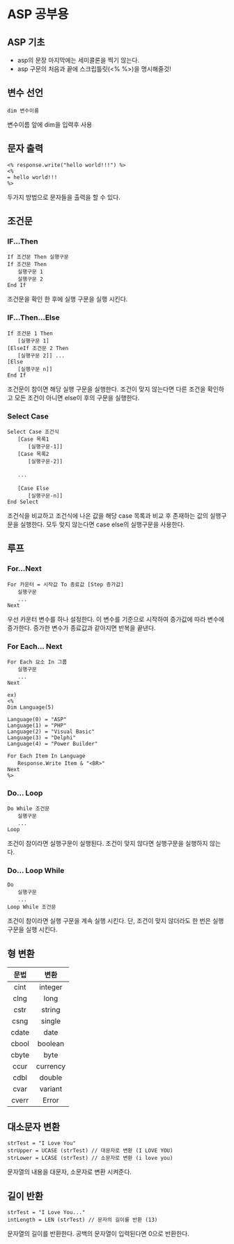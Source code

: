# ASP 공부용

## ASP 기초
- asp의 문장 마지막에는 세미콜론을 찍기 않는다.
- asp 구문의 처음과 끝에 스크립틀릿(<% %>)을 명시해줄것!

## 변수 선언
```
dim 변수이름
```
변수이름 앞에 dim을 입력후 사용

## 문자 출력
```
<% response.write("hello world!!!") %>
<%
= hello world!!! 
%>
```
두가지 방법으로 문자들을 출력을 할 수 있다.

## 조건문
### IF...Then
```
If 조건문 Then 실행구문
If 조건문 Then
　　실행구문 1
　　실행구문 2
End If
```
조건문을 확인 한 후에 실행 구문을 실행 시킨다.

### IF...Then...Else
```
If 조건문 1 Then
　　[실행구문 1]
[ElseIf 조건문 2 Then
　　[실행구문 2]] ...
[Else
　　[실행구문 n]]
End If
```
조건문이 참이면 해당 실행 구문을 실행한다. 조건이 맞지 않는다면 다른 조건을 확인하고 모든 조건이 아니면 else이 후의 구문을 실행한다.

### Select Case
```
Select Case 조건식
　　[Case 목록1
　　　　[실행구문-1]]
　　[Case 목록2
　　　　[실행구문-2]]

　　...

　　[Case Else
　　　　[실행구문-n]]
End Select
```
조건식을 비교하고 조건식에 나온 값을 해당 case 목록과 비교 후 존재하는 값의 실행구문을 실행한다. 모두 맞지 않는다면 case else의 실행구문을 사용한다.

## 루프
### For...Next
```
For 카운터 = 시작값 To 종료값 [Step 증가값]
　　실행구문
　　...
Next
```
우선 카운터 변수를 하나 설정한다. 이 변수를 기준으로 시작하여 증가값에 따라 변수에 증가한다. 증가한 변수가 종료값과 같아지면 반복을 끝낸다.

### For Each... Next
```
For Each 요소 In 그룹
　　실행구문
　　...
Next
```
```
ex)
<%
Dim Language(5)

Language(0) = "ASP"
Language(1) = "PHP"
Language(2) = "Visual Basic"
Language(3) = "Delphi"
Language(4) = "Power Builder"

For Each Item In Language
　　Response.Write Item & "<BR>"
Next
%>
```

### Do... Loop
```
Do While 조건문
　　실행구문
　　...
Loop
```
조건이 참이라면 실행구문이 실행된다. 조건이 맞지 않다면 실행구문을 실행하지 않는다.

### Do... Loop While
```
Do
　　실행구문
　　...
Loop While 조건문
```
조건이 참이라면 실행 구문을 계속 실행 시킨다. 단, 조건이 맞지 않더라도 한 번은 실행구문을 실행 시킨다.

## 형 변환
| 문법 | 변환 |
|:---:|:---:|
|cint|integer|
|clng|long|
|cstr|string|
|csng|single|
|cdate|date|
|cbool|boolean|
|cbyte|byte|
|ccur|currency|
|cdbl|double|
|cvar|variant|
|cverr|Error|

## 대소문자 변환
```
strTest = "I Love You"
strUpper = UCASE (strTest) // 대문자로 변환 (I LOVE YOU)
strLower = LCASE (strTest) // 소문자로 변환 (i love you)
```
문자열의 내용을 대문자, 소문자로 변환 시켜준다.

## 길이 반환
```
strTest = "I Love You..."
intLength = LEN (strTest) // 문자의 길이를 반환 (13)
```
문자열의 길이를 반환한다. 공백의 문자열이 입력된다면 0으로 반환한다.

